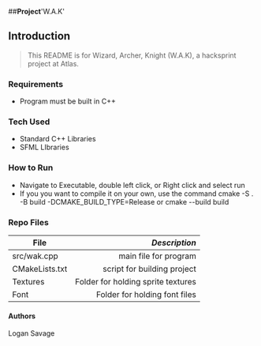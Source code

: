 ##**Project**'W.A.K'

## Introduction
> This README is for Wizard, Archer, Knight (W.A.K), a hacksprint project at Atlas.

### Requirements
- Program must be built in C++

### Tech Used
- Standard C++ Libraries
- SFML LIbraries

### How to Run
- Navigate to Executable, double left click, or Right click and select run
- If you you want to compile it on your own, use the command cmake -S . -B build -DCMAKE_BUILD_TYPE=Release or cmake --build build

### Repo Files
| **File** | *__Description__* |
|----------|----------------:|
|src/wak.cpp| main file for program|
|CMakeLists.txt| script for building project
|Textures| Folder for holding sprite textures|
|Font| Folder for holding font files|

#### Authors
Logan Savage